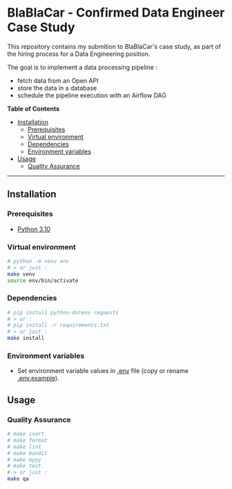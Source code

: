 # BlaBlaCar - Confirmed Data Engineer Case Study

This repository contains my submition to BlaBlaCar's case study, as part of the hiring process for a Data Engineering position.

The goal is to implement a data processing pipeline :

- fetch data from an Open API
- store the data in a database
- schedule the pipeline execution with an Airflow DAG

**Table of Contents**

- [Installation](#installation)
  - [Prerequisites](#prerequisites)
  - [Virtual environment](#virtual-environment)
  - [Dependencies](#dependencies)
  - [Environment variables](#environment-variables)
- [Usage](#usage)
  - [Quality Assurance](#quality-assurance)

---

## Installation

### Prerequisites

- [Python 3.10](https://www.python.org/downloads/)

### Virtual environment

```bash
# python -m venv env
# > or just :
make venv
source env/bin/activate
```

### Dependencies

```bash
# pip install python-dotenv requests
# > or :
# pip install -r requirements.txt
# > or just :
make install
```

### Environment variables

- Set environment variable values in [.env](.env) file (copy or rename [.env.example](.env.example)).

## Usage

### Quality Assurance

```bash
# make isort
# make format
# make lint
# make bandit
# make mypy
# make test
# > or just :
make qa
```
